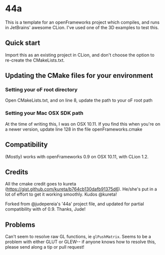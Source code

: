 # 44a

This is a template for an openFrameworks project which compiles, and runs in JetBrains' awesome CLion. I've used one of the 3D examples to test this.

## Quick start
Import this as an existing project in CLion, and don't choose the option to re-create the CMakeLists.txt.

## Updating the CMake files for your environment
### Setting your oF root directory
Open CMakeLists.txt, and on line 8, update the path to your oF root path

### Setting your Mac OSX SDK path
At the time of writing this, I was on OSX 10.11. If you find this when you're on a newer version, update line 128 in the file openFrameworks.cmake

## Compatibility
(Mostly) works with openFrameworks 0.9 on OSX 10.11, with CLion 1.2. 

## Credits
All the cmake credit goes to kureta (https://gist.github.com/kureta/b764cb130dafb91375d6). He/she's put in a lot of effort to get it working smoothly. Kudos @kureta!

Forked from @judepereia's '44a' project file, and updated for partial compatibility with of 0.9. Thanks, Jude!

## Problems

Can't seem to resolve raw GL functions, ie ```glPushMatrix```. Seems to be a problem with either GLUT or GLEW-- if anyone knows how to resolve this, please send along a tip or pull request! 
